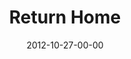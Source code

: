 ---
layout: message
category: message
series: "A Journey Home"
title: "Return Home"
date: 2012-10-27-00-00
message_id: 754
sc-permalink-url: "http://soundcloud.com/crdschurch/return-home"
audio: "http://s3.amazonaws.com/crossroads-media/messages/audio/journeyhome_04.mp3"
audio-duration: "47:52"
program: "http://s3.amazonaws.com/crossroads-media/documents/10_27-28_12_HOMEProgram.pdf"
description: "What does it look like to return home? In order to go home, we have to leave behind our misunderstandings of God and ourselves."
video: "http://s3.amazonaws.com/crossroads-media/messages/video/journeyhome_04.mp4"
video-duration: "47:59"
yt-embed-url: "//www.youtube.com/embed/Mp14m1ywIFk"
video-image: "http://s3.amazonaws.com/crossroads-media/images/journeyhome_04_still.jpg"
tag: 
 - tome
 - journey
 - prodigal-son
 - home
 - father
 - program
explicit: false
---